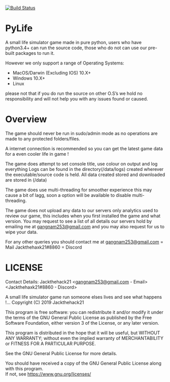 [![Build Status](https://travis-ci.com/jackthehack21/PyLife.svg?branch=master)](https://travis-ci.com/jackthehack21/PyLife)

# PyLife
A small life simulator game made in pure python,
users who have python3.4+ can run the source code, those who do not can use our pre-built packages to run it.

However we only support a range of Operating Systems:
- MacOS/Darwin (Excluding IOS) 10.X+
- Windows 10.X+
- Linux

please not that if you do run the source on other O.S’s we hold no responsibility and will not help you with any issues found or caused.

# Overview
The game should never be run in sudo/admin mode as no operations are made to any protected folders/files.

A internet connection is recommended so you can get the latest game data for a even cooler life in game !

The game does attempt to set console title, use colour on output and log everything
Logs can be found in the directory(/data/logs) created wherever the executable/source code is held.
All data created stored and downloaded are stored in (/data)

The game does use multi-threading for smoother experience this may cause a bit of lagg, soon a option will be available to disable multi-threading.

The game does not upload any data to our servers only analytics used to review our game,
this includes when you first installed the game and what version.
You may request to see a list of all details our servers hold by emailing me at gangnam253@gmail.com and you may also request for us to wipe your data.

For any other queries you should contact me at
gangnam253@gmail.com = Mail
Jackthehaxk21#8860   = Discord

# LICENSE


Contact Details:
  Jackthehack21 <gangnam253@gmail.com - Email>
  <Jackthehaxk21#8860 - Discord>

A small life simulator game run someone elses lives and see what happens !...
Copyright (C) 2019 Jackthehack21

This program is free software: you can redistribute it and/or modify it under the terms of the GNU General Public License as published by the Free Software Foundation, either version 3 of the License, or any later version.

This program is distributed in the hope that it will be useful, but WITHOUT ANY WARRANTY; without even the implied warranty of MERCHANTABILITY or FITNESS FOR A PARTICULAR PURPOSE.  

See the GNU General Public License for more details.

You should have received a copy of the GNU General Public License along with this program.  
If not, see https://www.gnu.org/licenses/